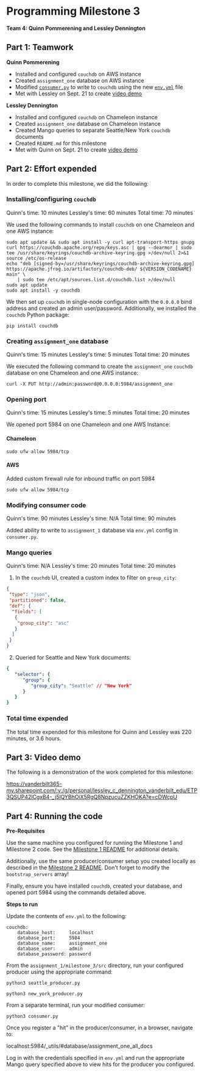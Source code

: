 # Programming Milestone 3

__Team 4: Quinn Pommerening and Lessley Dennington__

## Part 1: Teamwork

__Quinn Pommerening__

* Installed and configured `couchdb` on AWS instance
* Created `assignment_one` database on AWS instance
* Modified [`consumer.py`](src/consumer.py) to write to `couchdb` using the new
[`env.yml`](src/env.yml) file
* Met with Lessley on Sept. 21 to create [video demo](#part-3-video-demo)

__Lessley Dennington__

* Installed and configured `couchdb` on Chameleon instance
* Created `assignment_one` database on Chameleon instance
* Created Mango queries to separate Seattle/New York `couchdb` documents
* Created `README.md` for this milestone
* Met with Quinn on Sept. 21 to create [video demo](#part-3-video-demo)

## Part 2: Effort expended

In order to complete this milestone, we did the following:

### Installing/configuring `couchdb`

Quinn's time: 10 minutes
Lessley's time: 60 minutes
Total time: 70 minutes

We used the following commands to install `couchdb` on one Chameleon and one AWS
instance:

```
sudo apt update && sudo apt install -y curl apt-transport-https gnupg
curl https://couchdb.apache.org/repo/keys.asc | gpg --dearmor | sudo tee /usr/share/keyrings/couchdb-archive-keyring.gpg >/dev/null 2>&1
source /etc/os-release
echo "deb [signed-by=/usr/share/keyrings/couchdb-archive-keyring.gpg] https://apache.jfrog.io/artifactory/couchdb-deb/ ${VERSION_CODENAME} main" \
    | sudo tee /etc/apt/sources.list.d/couchdb.list >/dev/null
sudo apt update
sudo apt install -y couchdb
```
We then set up `couchdb` in single-node configuration with the `0.0.0.0`
bind address and created an admin user/password. Additionally, we
installed the `couchdb` Python package:

`pip install couchdb`

### Creating `assignment_one` database

Quinn's time: 15 minutes
Lessley's time: 5 minutes
Total time: 20 minutes

We executed the following command to create the `assignment_one` `couchdb`
database on one Chameleon and one AWS instance:

`curl -X PUT http://admin:password@0.0.0.0:5984/assignment_one`

### Opening port 

Quinn's time: 15 minutes
Lessley's time: 5 minutes
Total time: 20 minutes

We opened port 5984 on one Chameleon and one AWS Instance:
#### Chameleon
`sudo ufw allow 5984/tcp`

#### AWS
Added custom firewall rule for inbound traffic on port 5984

`sudo ufw allow 5984/tcp`

### Modifying consumer code

Quinn's time: 90 minutes
Lessley's time: N/A
Total time: 90 minutes

Added ability to write to `assignment_1` database via `env.yml` config
in `consumer.py`.

### Mango queries

Quinn's time: N/A
Lessley's time: 20 minutes
Total time: 20 minutes

1. In the `couchdb` UI, created a custom index to filter on `group_city`:

``` json
{
 "type": "json",
 "partitioned": false,
 "def": {
  "fields": [
   {
    "group_city": "asc"
   }
  ]
 }
}
```

2. Queried for Seattle and New York documents:

``` yaml
{
   "selector": {
      "group": {
         "group_city": "Seattle" // "New York"
      }
   }
}
```

### Total time expended

The total time expended for this milestone for Quinn and Lessley was
220 minutes, or 3.6 hours.

## Part 3: Video demo

The following is a demonstration of the work completed for this milestone:

https://vanderbilt365-my.sharepoint.com/:v:/g/personal/lessley_c_dennington_vanderbilt_edu/ETP3QSUP42lCgxB4-_j5lQYBhOiX5RgQ8NpzucuZZKHOKA?e=cDWcpU

## Part 4: Running the code

__Pre-Requisites__

Use the same machine you configured for running the Milestone 1 and
Milestone 2 code. See the
[Milestone 1 README](../milestone_1/README.md) for additional
details.

Additionally, use the same producer/consumer setup you created locally
as described in the [Milestone 2 README](../milestone_2/README.md).
Don't forget to modify the `bootstrap_servers` array!

Finally, ensure you have installed `couchdb`, created your database,
and opened port 5984 using the commands detailed above.

__Steps to run__

Update the contents of `env.yml` to the following:

```
couchdb:
    database_host:     localhost
    database_port:     5984
    database_name:     assignment_one
    database_user:     admin
    database_password: password
```

From the `assignment_1/milestone_3/src` directory, run your configured
producer using the appropriate command:

`python3 seattle_producer.py`

`python3 new_york_producer.py`

From a separate terminal, run your modified consumer:

`python3 consumer.py`

Once you register a "hit" in the producer/consumer, in a browser,
navigate to:

localhost:5984/_utils/#database/assignment_one_all_docs

Log in with the credentials specified in `env.yml` and run the
appropriate Mango query specified above to view hits for the producer
you configured.


